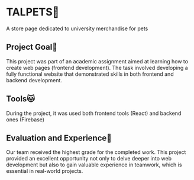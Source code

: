 # TALPETS🦊
A store page dedicated to university merchandise for pets

## Project Goal🐰
This project was part of an academic assignment aimed at learning how to create web pages (frontend development). The task involved developing a fully functional website that demonstrated skills in both frontend and backend development.

## Tools🐱
During the project, it was used both frontend tools (React) and backend ones (Firebase)

## Evaluation and Experience🐶
Our team received the highest grade for the completed work. This project provided an excellent opportunity not only to delve deeper into web development but also to gain valuable experience in teamwork, which is essential in real-world projects.

